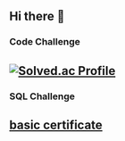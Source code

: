 ## Hi there 👋

<!--
**NoelClay/NoelClay** is a ✨ _special_ ✨ repository because its `README.md` (this file) appears on your GitHub profile.

Here are some ideas to get you started:

- 🔭 I’m currently working on ...
- 🌱 I’m currently learning ...
- 👯 I’m looking to collaborate on ...
- 🤔 I’m looking for help with ...
- 💬 Ask me about ...
- 📫 How to reach me: ...
- 😄 Pronouns: ...
- ⚡ Fun fact: ...
-->
### Code Challenge
[![Solved.ac Profile](http://mazassumnida.wtf/api/v2/generate_badge?boj=asdf1578@naver.com)](https://solved.ac/asdf1578@naver.com/)
<br>
---
### SQL Challenge
[basic certificate](https://www.hackerrank.com/certificates/ce0762f3fa8f)
---
